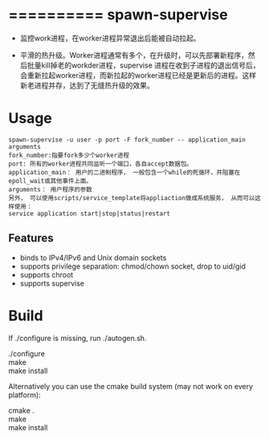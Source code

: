 
==========
spawn-supervise
==========

* 监控work进程，在worker进程异常退出后能被自动拉起。
- 平滑的热升级。Worker进程通常有多个，在升级时，可以先部署新程序，然后批量kill掉老的workder进程，supervise 进程在收到子进程的退出信号后，会重新拉起worker进程，而新拉起的worker进程已经是更新后的进程。这样新老进程并存，达到了无缝热升级的效果。

Usage
=====
```
spawn-supervise -u user -p port -F fork_number -- application_main arguments
fork_number:指要fork多少个worker进程
port: 所有的worker进程共同监听一个端口，各自accept数据包。
application_main： 用户的二进制程序， 一般包含一个while的死循环，并阻塞在epoll_wait或其他事件上面。
arguments： 用户程序的参数
另外， 可以使用scripts/service_template将appliaction做成系统服务， 从而可以这样使用：
service application start|stop|status|restart
```

Features
--------
- binds to IPv4/IPv6 and Unix domain sockets
- supports privilege separation: chmod/chown socket, drop to uid/gid
- supports chroot
- supports supervise

Build
=====

If ./configure is missing, run ./autogen.sh.

  ./configure<br/>
  make<br/>
  make install<br/>

Alternatively you can use the cmake build system (may not work
on every platform):

  cmake .<br/>
  make   <br/>
  make install<br/>




